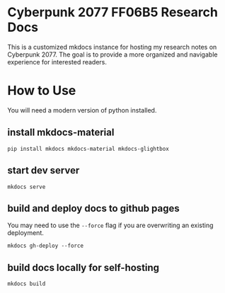 # Cyberpunk 2077 FF06B5 Research Docs

This is a customized mkdocs instance for hosting my research notes on Cyberpunk 2077. The goal is to provide a more
organized and navigable experience for interested readers.

# How to Use
You will need a modern version of python installed.

## install mkdocs-material
```shell
pip install mkdocs mkdocs-material mkdocs-glightbox
```

## start dev server
```shell
mkdocs serve
```

## build and deploy docs to github pages
You may need to use the `--force` flag if you are overwriting an existing
deployment.
```shell
mkdocs gh-deploy --force
```

## build docs locally for self-hosting
```shell
mkdocs build
```
